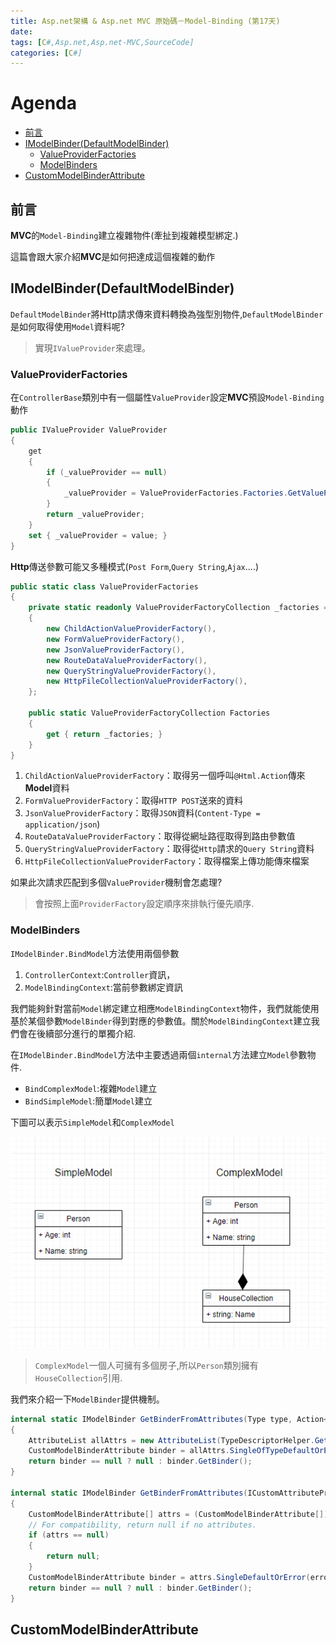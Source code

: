 ```yaml
---
title: Asp.net架構 & Asp.net MVC 原始碼－Model-Binding (第17天)
date: 
tags: [C#,Asp.net,Asp.net-MVC,SourceCode]
categories: [C#]
---
```


# Agenda<!-- omit in toc -->
- [前言](#%E5%89%8D%E8%A8%80)
- [IModelBinder(DefaultModelBinder)](#IModelBinderDefaultModelBinder)
  - [ValueProviderFactories](#ValueProviderFactories)
  - [ModelBinders](#ModelBinders)
- [CustomModelBinderAttribute](#CustomModelBinderAttribute)

## 前言

**MVC**的`Model-Binding`建立複雜物件(牽扯到複雜模型綁定.)

這篇會跟大家介紹**MVC**是如何把達成這個複雜的動作

## IModelBinder(DefaultModelBinder)

`DefaultModelBinder`將Http請求傳來資料轉換為強型別物件,`DefaultModelBinder`是如何取得使用`Model`資料呢?

> 實現`IValueProvider`來處理。

### ValueProviderFactories

在`ControllerBase`類別中有一個屬性`ValueProvider`設定**MVC**預設`Model-Binding`動作

```csharp
public IValueProvider ValueProvider
{
    get
    {
        if (_valueProvider == null)
        {
            _valueProvider = ValueProviderFactories.Factories.GetValueProvider(ControllerContext);
        }
        return _valueProvider;
    }
    set { _valueProvider = value; }
}
```

**Http**傳送參數可能又多種模式(`Post Form`,`Query String`,`Ajax`....)

```csharp
public static class ValueProviderFactories
{
    private static readonly ValueProviderFactoryCollection _factories = new ValueProviderFactoryCollection()
    {
        new ChildActionValueProviderFactory(),
        new FormValueProviderFactory(),
        new JsonValueProviderFactory(),
        new RouteDataValueProviderFactory(),
        new QueryStringValueProviderFactory(),
        new HttpFileCollectionValueProviderFactory(),
    };

    public static ValueProviderFactoryCollection Factories
    {
        get { return _factories; }
    }
}
```

1. `ChildActionValueProviderFactory`：取得另一個呼叫`@Html.Action`傳來**Model**資料
2. `FormValueProviderFactory`：取得`HTTP POST`送來的資料
3. `JsonValueProviderFactory`：取得`JSON`資料(`Content-Type = application/json`)
4. `RouteDataValueProviderFactory`：取得從網址路徑取得到路由參數值
5. `QueryStringValueProviderFactory`：取得從`Http`請求的`Query String`資料
6. `HttpFileCollectionValueProviderFactory`：取得檔案上傳功能傳來檔案

如果此次請求匹配到多個`ValueProvider`機制會怎處理?

> 會按照上面`ProviderFactory`設定順序來排執行優先順序.

### ModelBinders

`IModelBinder.BindModel`方法使用兩個參數

1. `ControllerContext`:`Controller`資訊，
2. `ModelBindingContext`:當前參數綁定資訊

我們能夠針對當前`Model`綁定建立相應`ModelBindingContext`物件，我們就能使用基於某個參數`ModelBinder`得到對應的參數值。關於`ModelBindingContext`建立我們會在後續部分進行的單獨介紹.

在`IModelBinder.BindModel`方法中主要透過兩個`internal`方法建立`Model`參數物件.

* `BindComplexModel`:複雜`Model`建立
* `BindSimpleModel`:簡單`Model`建立

下圖可以表示`SimpleModel`和`ComplexModel`

![BindSimpleModel](https://raw.githubusercontent.com/isdaniel/MyBlog/master/source/images/itHelp/17/model.PNG)

> `ComplexModel`一個人可擁有多個房子,所以`Person`類別擁有`HouseCollection`引用.

我們來介紹一下`ModelBinder`提供機制。

```csharp
internal static IModelBinder GetBinderFromAttributes(Type type, Action<Type> errorAction)
{
    AttributeList allAttrs = new AttributeList(TypeDescriptorHelper.Get(type).GetAttributes());
    CustomModelBinderAttribute binder = allAttrs.SingleOfTypeDefaultOrError<Attribute, CustomModelBinderAttribute, Type>(errorAction, type);
    return binder == null ? null : binder.GetBinder();
}

internal static IModelBinder GetBinderFromAttributes(ICustomAttributeProvider element, Action<ICustomAttributeProvider> errorAction)
{
    CustomModelBinderAttribute[] attrs = (CustomModelBinderAttribute[])element.GetCustomAttributes(typeof(CustomModelBinderAttribute), true /* inherit */);
    // For compatibility, return null if no attributes.
    if (attrs == null)
    {                
        return null;
    }
    CustomModelBinderAttribute binder = attrs.SingleDefaultOrError(errorAction, element);
    return binder == null ? null : binder.GetBinder();
}
```

## CustomModelBinderAttribute
